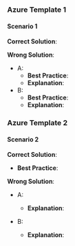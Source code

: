 ### Azure Template 1

#### Scenario 1

**Correct Solution**:

**Wrong Solution**:

- A:
  - **Best Practice**:
  - **Explanation**:
- B:
  - **Best Practice**:
  - **Explanation**:

### Azure Template 2

#### Scenario 2

**Correct Solution**:

- **Best Practice**:

**Wrong Solution**:

- A:

  - **Explanation**:

- B:

  - **Explanation**:
